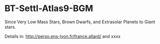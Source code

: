 BT-Settl-Atlas9-BGM
===================


Since Very Low Mass Stars, Brown Dwarfs, and Extrasolar Planets to Giant stars. 

Details in: http://perso.ens-lyon.fr/france.allard/ and xxxx
